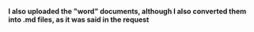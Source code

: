 **I also uploaded the "word" documents, although I also converted them into .md files, as it was said in the request**